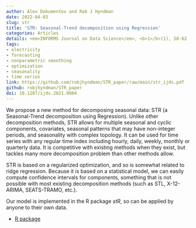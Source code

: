 ```yaml
---
author: Alex Dokumentov and Rob J Hyndman
date: 2022-04-03
slug: str
title: 'STR: Seasonal-Trend decomposition using Regression'
categories: Articles
details: <em>INFORMS Journal on Data Science</em>, <b>1</b>(1), 50-62
tags:
- electricity
- forecasting
- nonparametric smoothing
- optimization
- seasonality
- time series
link: https://github.com/robjhyndman/STR_paper/raw/main/str_ijds.pdf
github: robjhyndman/STR_paper
doi: 10.1287/ijds.2021.0004
---
```


We propose a new method for decomposing seasonal data: STR (a Seasonal-Trend decomposition using Regression). Unlike other decomposition methods, STR allows for multiple seasonal and cyclic components, covariates, seasonal patterns that may have non-integer periods, and seasonality with complex topology. It can be used for time series with any regular time index including hourly, daily, weekly, monthly or quarterly data. It is competitive with existing methods when they exist, but tackles many more decomposition problem than other methods allow.

STR is based on a regularized optimization, and so is somewhat related to ridge regression. Because it is based on a statistical model, we can easily compute confidence intervals for components, something that is not possible with most existing decomposition methods (such as STL, X-12-ARIMA, SEATS-TRAMO, etc.).

Our model is implemented in the R package *stR*, so can be applied by anyone  to their own data.

* [R package](https://cran.r-project.org/package=stR)
